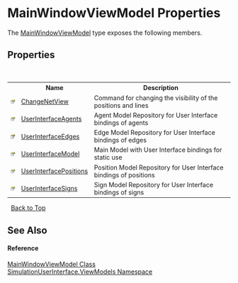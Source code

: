 # MainWindowViewModel Properties
 

The <a href="dffbb7d6-49f3-0370-e2e1-e104e7728aed">MainWindowViewModel</a> type exposes the following members.


## Properties
&nbsp;<table><tr><th></th><th>Name</th><th>Description</th></tr><tr><td>![Public property](media/pubproperty.gif "Public property")</td><td><a href="7053294f-dea4-c51b-4cdb-58d77bde3f0c">ChangeNetView</a></td><td>
Command for changing the visibility of the positions and lines</td></tr><tr><td>![Public property](media/pubproperty.gif "Public property")</td><td><a href="b9671981-09c3-3296-745f-0b977ec892d0">UserInterfaceAgents</a></td><td>
Agent Model Repository for User Interface bindings of agents</td></tr><tr><td>![Public property](media/pubproperty.gif "Public property")</td><td><a href="d1ca1a42-b822-94e0-68d3-a236b7232a43">UserInterfaceEdges</a></td><td>
Edge Model Repository for User Interface bindings of edges</td></tr><tr><td>![Public property](media/pubproperty.gif "Public property")</td><td><a href="ea9090a0-2f35-9cfd-75d0-2d73fdf9ee0d">UserInterfaceModel</a></td><td>
Main Model with User Interface bindings for static use</td></tr><tr><td>![Public property](media/pubproperty.gif "Public property")</td><td><a href="45aca5dc-3ecb-f32c-9fee-859c7aabfea9">UserInterfacePositions</a></td><td>
Position Model Repository for User Interface bindings of positions</td></tr><tr><td>![Public property](media/pubproperty.gif "Public property")</td><td><a href="b25d03e4-06e7-6997-22b2-4420f8133487">UserInterfaceSigns</a></td><td>
Sign Model Repository for User Interface bindings of signs</td></tr></table>&nbsp;
<a href="#mainwindowviewmodel-properties">Back to Top</a>

## See Also


#### Reference
<a href="dffbb7d6-49f3-0370-e2e1-e104e7728aed">MainWindowViewModel Class</a><br /><a href="924c2563-a6dd-f6eb-0b37-7b10c9c1ac24">SimulationUserInterface.ViewModels Namespace</a><br />